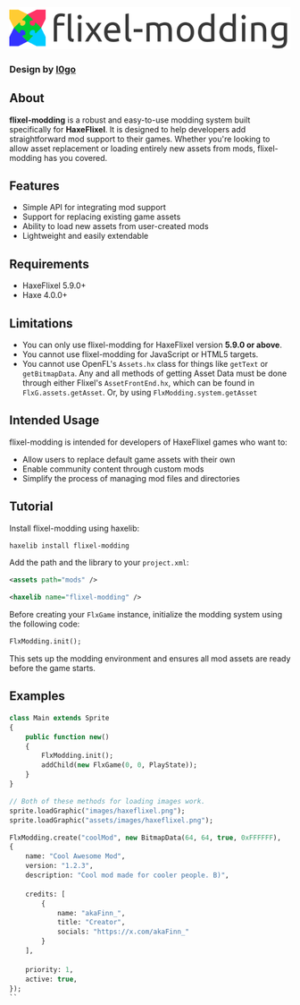 ![](assets/images/logo.png?raw=true)
### Design by [l0go](https://github.com/l0go)

## About
**flixel-modding** is a robust and easy-to-use modding system built specifically for **HaxeFlixel**. It is designed to help developers add straightforward mod support to their games. Whether you're looking to allow asset replacement or loading entirely new assets from mods, flixel-modding has you covered.

## Features
- Simple API for integrating mod support
- Support for replacing existing game assets
- Ability to load new assets from user-created mods
- Lightweight and easily extendable

## Requirements
- HaxeFlixel 5.9.0+
- Haxe 4.0.0+

## Limitations
- You can only use flixel-modding for HaxeFlixel version **5.9.0 or above**.
- You cannot use flixel-modding for JavaScript or HTML5 targets.
- You cannot use OpenFL's `Assets.hx` class for things like `getText` or `getBitmapData`. Any and all methods of getting Asset Data must be done through either Flixel's `AssetFrontEnd.hx`, which can be found in `FlxG.assets.getAsset`. Or, by using `FlxModding.system.getAsset`

## Intended Usage
flixel-modding is intended for developers of HaxeFlixel games who want to:
- Allow users to replace default game assets with their own
- Enable community content through custom mods
- Simplify the process of managing mod files and directories

## Tutorial
Install flixel-modding using haxelib:

```sh
haxelib install flixel-modding
```

Add the path and the library to your `project.xml`:

```xml
<assets path="mods" />
```
```xml
<haxelib name="flixel-modding" />
```

Before creating your `FlxGame` instance, initialize the modding system using the following code:

```haxe
FlxModding.init();
```

This sets up the modding environment and ensures all mod assets are ready before the game starts.

## Examples
```haxe
class Main extends Sprite
{
    public function new()
    {
        FlxModding.init();
        addChild(new FlxGame(0, 0, PlayState));
    }
}
```

```haxe
// Both of these methods for loading images work.
sprite.loadGraphic("images/haxeflixel.png");
sprite.loadGraphic("assets/images/haxeflixel.png");
```

```haxe
FlxModding.create("coolMod", new BitmapData(64, 64, true, 0xFFFFFF),
{
	name: "Cool Awesome Mod",
	version: "1.2.3",
	description: "Cool mod made for cooler people. B)",

	credits: [
		{
			name: "akaFinn_",
			title: "Creator",
			socials: "https://x.com/akaFinn_"
		}
	],

	priority: 1,
	active: true,
});
``